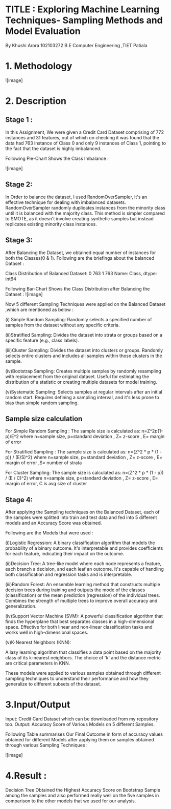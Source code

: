# TITLE : Exploring Machine Learning Techniques- Sampling Methods and Model Evaluation
By Khushi Arora 102103272 B.E Computer Engineering ,TIET Patiala

# 1. Methodology
![image]
# 2. Description
## Stage 1 :
In this Assignment, We were given a Credit Card Dataset comprising of 772 instances and 31 features, out of whixh on checking it was found that the data had 763 instance of Class 0 and only 9 instances of Class 1, pointing to the fact that the dataset is highly imbalanced.

Following Pie-Chart Shows the Class Imbalance :

![image]

## Stage 2:
In Order to balance the dataset, I used RandomOverSampler, it's an effective technique for dealing with imbalanced datasets. RandomOverSampler randomly duplicates instances from the minority class until it is balanced with the majority class. This method is simpler compared to SMOTE, as it doesn't involve creating synthetic samples but instead replicates existing minority class instances.

## Stage 3:
After Balancing the Dataset, we obtained equal number of instances for both the Classes(0 & 1).
Following are the briefings about the balanced Dataset :

Class Distribution of Balanced Dataset:
0    763
1    763
Name: Class, dtype: int64

Following Bar-Chart Shows the Class Distribution after Balancing the Dataset :
![image]

Now 5 different Sampling Techniques were applied on the Balanced Dataset ,which are mentioned as below :

(i) Simple Random Sampling:
Randomly selects a specified number of samples from the dataset without any specific criteria.

(ii)Stratified Sampling:
Divides the dataset into strata or groups based on a specific feature (e.g., class labels).

(iii)Cluster Sampling:
Divides the dataset into clusters or groups.
Randomly selects entire clusters and includes all samples within those clusters in the sample.

(iv)Bootstrap Sampling:
Creates multiple samples by randomly resampling with replacement from the original dataset.
Useful for estimating the distribution of a statistic or creating multiple datasets for model training.

(v)Systematic Sampling:
Selects samples at regular intervals after an initial random start.
Requires defining a sampling interval, and it's less prone to bias than simple random sampling.

## Sample size calculation

For Simple Random Sampling :
The sample size is calculated as: n=Z^2*p*(1-p)/E^2
where n=sample size, p=standard deviation , Z= z-score , E= margin of error

For Stratified Sampling :
The sample size is calculated as: n=(Z^2 * p * (1 - p)) / (E/S)^2)
where n=sample size, p=standard deviation , Z= z-score , E= margin of error ,S= number of strata

For Cluster Sampling:
The sample size is calculated as: n=(Z^2 * p * (1 - p)) / (E / C)^2)
where n=sample size, p=standard deviation , Z= z-score , E= margin of error, C is avg size of cluster

## Stage 4:

After applying the Sampling techniques on the Balanced Dataset, each of the samples were splitted into train and test data and fed into 5 different models and an Accuracy Score was obtained.

Following are the Models that were used :

(i)Logistic Regression:
A binary classification algorithm that models the probability of a binary outcome.
It's interpretable and provides coefficients for each feature, indicating their impact on the outcome.

(ii)Decision Tree:
A tree-like model where each node represents a feature, each branch a decision, and each leaf an outcome.
It's capable of handling both classification and regression tasks and is interpretable.

(iii)Random Forest:
An ensemble learning method that constructs multiple decision trees during training and outputs the mode of the classes (classification) or the mean prediction (regression) of the individual trees.
Combines the strength of multiple trees to improve overall accuracy and generalization.

(iv)Support Vector Machine (SVM):
A powerful classification algorithm that finds the hyperplane that best separates classes in a high-dimensional space.
Effective for both linear and non-linear classification tasks and works well in high-dimensional spaces.

(v)K-Nearest Neighbors (KNN):

A lazy learning algorithm that classifies a data point based on the majority class of its k-nearest neighbors.
The choice of 'k' and the distance metric are critical parameters in KNN.

These models were applied to various samples obtained through different sampling techniques to understand their performance and how they generalize to different subsets of the dataset. 

# 3.Input/Output
Input: Credit Card Dataset which can be downloaded from my repository too.
Output: Accuracy Score of Various Models on 5 different Samples.

Following Table summarises Our Final Outcome in form of accuracy values obtained for different Models after applying them on samples obtained through various Sampling Techniques :

![image]
# 4.Result :
Decision Tree Obtained the Highest Accuracy Score on Bootstrap Sample among the samples and also performed really well on the five samples in comparison to the other models that we used for our analysis.
